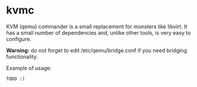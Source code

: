 kvmc
====

KVM (qemu) commander is a small replacement for monsters like libvirt.
It has a small number of dependencies and, unlike other tools, is very
easy to configure. 

**Warning:** do not forget to edit /etc/qemu/bridge.conf if you need
bridging functionality.

Example of usage:

~~~
TODO :)
~~~
